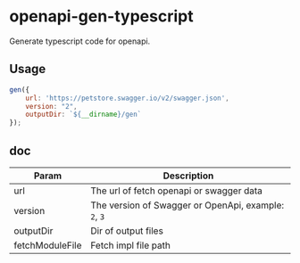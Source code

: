 # openapi-gen-typescript
Generate typescript code for openapi.

## Usage

```javascript
gen({
    url: 'https://petstore.swagger.io/v2/swagger.json',
    version: "2",
    outputDir: `${__dirname}/gen`
});
```

## doc

Param | Description
---|---
url | The url of fetch openapi or swagger data
version | The version of Swagger or OpenApi, example: `2`, `3`
outputDir | Dir of output files
fetchModuleFile | Fetch impl file path


